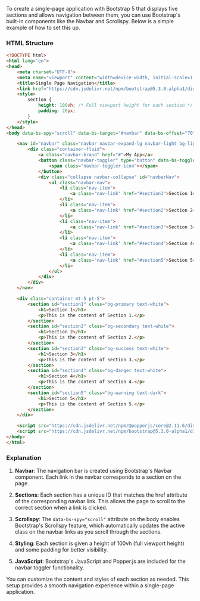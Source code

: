 To create a single-page application with Bootstrap 5 that displays five sections and allows navigation between them, you can use Bootstrap's built-in components like the Navbar and Scrollspy. Below is a simple example of how to set this up.

### HTML Structure

```html
<!DOCTYPE html>
<html lang="en">
<head>
    <meta charset="UTF-8">
    <meta name="viewport" content="width=device-width, initial-scale=1.0">
    <title>Single Page Navigation</title>
    <link href="https://cdn.jsdelivr.net/npm/bootstrap@5.3.0-alpha1/dist/css/bootstrap.min.css" rel="stylesheet">
    <style>
        section {
            height: 100vh; /* Full viewport height for each section */
            padding: 20px;
        }
    </style>
</head>
<body data-bs-spy="scroll" data-bs-target="#navbar" data-bs-offset="70" tabindex="0">

    <nav id="navbar" class="navbar navbar-expand-lg navbar-light bg-light fixed-top">
        <div class="container-fluid">
            <a class="navbar-brand" href="#">My App</a>
            <button class="navbar-toggler" type="button" data-bs-toggle="collapse" data-bs-target="#navbarNav" aria-controls="navbarNav" aria-expanded="false" aria-label="Toggle navigation">
                <span class="navbar-toggler-icon"></span>
            </button>
            <div class="collapse navbar-collapse" id="navbarNav">
                <ul class="navbar-nav">
                    <li class="nav-item">
                        <a class="nav-link" href="#section1">Section 1</a>
                    </li>
                    <li class="nav-item">
                        <a class="nav-link" href="#section2">Section 2</a>
                    </li>
                    <li class="nav-item">
                        <a class="nav-link" href="#section3">Section 3</a>
                    </li>
                    <li class="nav-item">
                        <a class="nav-link" href="#section4">Section 4</a>
                    </li>
                    <li class="nav-item">
                        <a class="nav-link" href="#section5">Section 5</a>
                    </li>
                </ul>
            </div>
        </div>
    </nav>

    <div class="container mt-5 pt-5">
        <section id="section1" class="bg-primary text-white">
            <h1>Section 1</h1>
            <p>This is the content of Section 1.</p>
        </section>
        <section id="section2" class="bg-secondary text-white">
            <h1>Section 2</h1>
            <p>This is the content of Section 2.</p>
        </section>
        <section id="section3" class="bg-success text-white">
            <h1>Section 3</h1>
            <p>This is the content of Section 3.</p>
        </section>
        <section id="section4" class="bg-danger text-white">
            <h1>Section 4</h1>
            <p>This is the content of Section 4.</p>
        </section>
        <section id="section5" class="bg-warning text-dark">
            <h1>Section 5</h1>
            <p>This is the content of Section 5.</p>
        </section>
    </div>

    <script src="https://cdn.jsdelivr.net/npm/@popperjs/core@2.11.6/dist/umd/popper.min.js"></script>
    <script src="https://cdn.jsdelivr.net/npm/bootstrap@5.3.0-alpha1/dist/js/bootstrap.min.js"></script>
</body>
</html>
```

### Explanation

1. **Navbar**: The navigation bar is created using Bootstrap's Navbar component. Each link in the navbar corresponds to a section on the page.

2. **Sections**: Each section has a unique ID that matches the href attribute of the corresponding navbar link. This allows the page to scroll to the correct section when a link is clicked.

3. **Scrollspy**: The `data-bs-spy="scroll"` attribute on the body enables Bootstrap's Scrollspy feature, which automatically updates the active class on the navbar links as you scroll through the sections.

4. **Styling**: Each section is given a height of 100vh (full viewport height) and some padding for better visibility.

5. **JavaScript**: Bootstrap's JavaScript and Popper.js are included for the navbar toggler functionality.

You can customize the content and styles of each section as needed. This setup provides a smooth navigation experience within a single-page application.